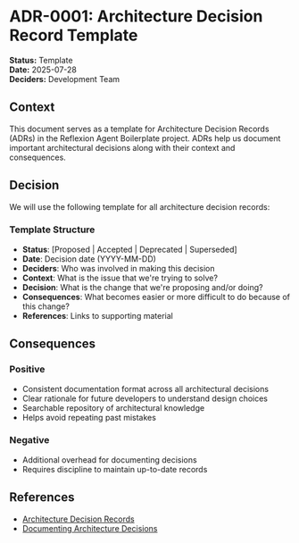 # ADR-0001: Architecture Decision Record Template

**Status:** Template  
**Date:** 2025-07-28  
**Deciders:** Development Team  

## Context

This document serves as a template for Architecture Decision Records (ADRs) in the Reflexion Agent Boilerplate project. ADRs help us document important architectural decisions along with their context and consequences.

## Decision

We will use the following template for all architecture decision records:

### Template Structure
- **Status**: [Proposed | Accepted | Deprecated | Superseded]
- **Date**: Decision date (YYYY-MM-DD)  
- **Deciders**: Who was involved in making this decision
- **Context**: What is the issue that we're trying to solve?
- **Decision**: What is the change that we're proposing and/or doing?
- **Consequences**: What becomes easier or more difficult to do because of this change?
- **References**: Links to supporting material

## Consequences

### Positive
- Consistent documentation format across all architectural decisions
- Clear rationale for future developers to understand design choices
- Searchable repository of architectural knowledge
- Helps avoid repeating past mistakes

### Negative
- Additional overhead for documenting decisions
- Requires discipline to maintain up-to-date records

## References

- [Architecture Decision Records](https://adr.github.io/)
- [Documenting Architecture Decisions](https://cognitect.com/blog/2011/11/15/documenting-architecture-decisions)